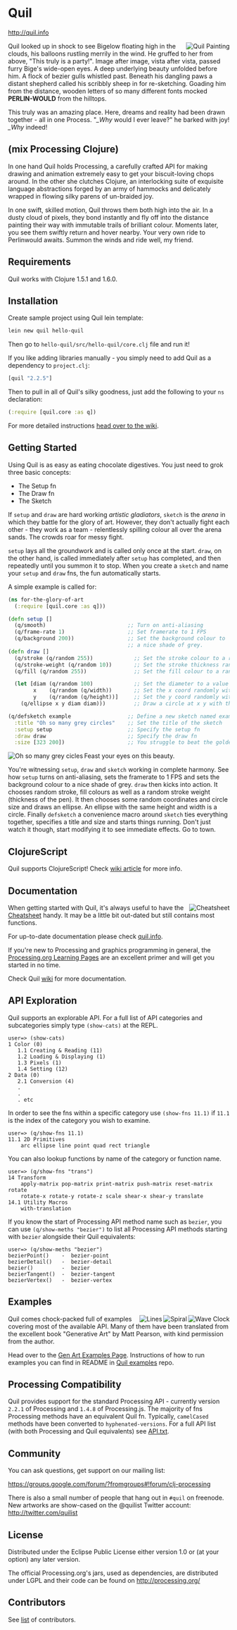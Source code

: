 # Quil 

http://quil.info

<img src="http://cloud.github.com/downloads/quil/quil/quil.png" alt="Quil Painting" title="Quil" align="right" />

Quil looked up in shock to see Bigelow floating high in the clouds, his balloons rustling merrily in the wind. He gruffed to her from above, "This truly is a party!". Image after image, vista after vista, passed furry Bige's wide-open eyes. A deep underlying beauty unfolded before him. A flock of bezier gulls whistled past. Beneath his dangling paws a distant shepherd called his scribbly sheep in for re-sketching. Goading him from the distance, wooden letters of so many different fonts mocked **PERLIN-WOULD** from the hilltops.

This truly was an amazing place. Here, dreams and reality had been drawn together - all in one Process. "*_Why* would I ever leave?" he barked with joy! *_Why* indeed!

## (mix Processing Clojure)

In one hand Quil holds Processing, a carefully crafted API for making drawing and animation extremely easy to get your biscuit-loving chops around. In the other she clutches Clojure, an interlocking suite of exquisite language abstractions forged by an army of hammocks and delicately wrapped in flowing silky parens of un-braided joy.

In one swift, skilled motion, Quil throws them both high into the air. In a dusty cloud of pixels, they bond instantly and fly off into the distance painting their way with immutable trails of brilliant colour. Moments later, you see them swiftly return and hover nearby. Your very own ride to Perlinwould awaits. Summon the winds and ride well, my friend.

## Requirements

Quil works with Clojure 1.5.1 and 1.6.0.

## Installation

Create sample project using Quil lein template:
```bash
lein new quil hello-quil
```
Then go to `hello-quil/src/hello-quil/core.clj` file and run it!

If you like adding libraries manually - you simply need to add Quil as a dependency to `project.clj`:

```clojure
[quil "2.2.5"]
```

Then to pull in all of Quil's silky goodness, just add the following to your `ns` declaration:

```clojure
(:require [quil.core :as q])
```

For more detailed instructions [head over to the wiki](https://github.com/quil/quil/wiki/Installing).

## Getting Started

Using Quil is as easy as eating chocolate digestives. You just need to grok three basic concepts:

* The Setup fn
* The Draw fn
* The Sketch

If `setup` and `draw` are hard working *artistic gladiators*, `sketch` is the *arena* in which they battle for the glory of art. However, they don't actually fight each other - they work as a team - relentlessly spilling colour all over the arena sands. The crowds roar for messy fight.

`setup` lays all the groundwork and is called only once at the start. `draw`, on the other hand, is called immediately after `setup` has completed, and then repeatedly until you summon it to stop. When you create a `sketch` and name your `setup` and `draw` fns, the fun automatically starts.

A simple example is called for:
```clojure
(ns for-the-glory-of-art
  (:require [quil.core :as q]))

(defn setup []
  (q/smooth)                          ;; Turn on anti-aliasing
  (q/frame-rate 1)                    ;; Set framerate to 1 FPS
  (q/background 200))                 ;; Set the background colour to
                                      ;; a nice shade of grey.
(defn draw []
  (q/stroke (q/random 255))             ;; Set the stroke colour to a random grey
  (q/stroke-weight (q/random 10))       ;; Set the stroke thickness randomly
  (q/fill (q/random 255))               ;; Set the fill colour to a random grey

  (let [diam (q/random 100)             ;; Set the diameter to a value between 0 and 100
        x    (q/random (q/width))       ;; Set the x coord randomly within the sketch
        y    (q/random (q/height))]     ;; Set the y coord randomly within the sketch
    (q/ellipse x y diam diam)))         ;; Draw a circle at x y with the correct diameter

(q/defsketch example                  ;; Define a new sketch named example
  :title "Oh so many grey circles"    ;; Set the title of the sketch
  :setup setup                        ;; Specify the setup fn
  :draw draw                          ;; Specify the draw fn
  :size [323 200])                    ;; You struggle to beat the golden ratio
```
<img src="https://cloud.githubusercontent.com/assets/38924/3032404/48f404d8-e057-11e3-88bd-aeefe0859887.png" alt="Oh so many grey cicles" title="Oh so many grey cicles" align="left" />

Feast your eyes on this beauty.

You're witnessing `setup`, `draw` and `sketch` working in complete harmony. See how `setup` turns on anti-aliasing, sets the framerate to 1 FPS and sets the background colour to a nice shade of grey. `draw` then kicks into action. It chooses random stroke, fill colours as well as a random stroke weight (thickness of the pen). It then chooses some random coordinates and circle size and draws an ellipse. An ellipse with the same height and width is a circle. Finally `defsketch` a convenience macro around `sketch` ties everything together, specifies a title and size and starts things running. Don't just watch it though, start modifying it to see immediate effects. Go to town.

## ClojureScript

Quil supports ClojureScript! Check [wiki article](https://github.com/quil/quil/wiki/ClojureScript) for more info.

## Documentation


<a href="https://github.com/quil/quil/raw/master/docs/cheatsheet/cheat-sheet.pdf"><img src="http://github.com/downloads/quil/quil/readme-cheatsheet.png" alt="Cheatsheet" title="Cheatsheet" align="right" /></a>

When getting started with Quil, it's always useful to have the [Cheatsheet](https://github.com/quil/quil/raw/master/docs/cheatsheet/cheat-sheet.pdf) handy. It may be a little bit out-dated but still contains most functions.

For up-to-date documentation please check [quil.info](http://quil.info).

If you're new to Processing and graphics programming in general, the [Processing.org Learning Pages](http://processing.org/learning/) are an excellent primer and will get you started in no time.

Check Quil [wiki](https://github.com/quil/quil/wiki) for more documentation.

## API Exploration

Quil supports an explorable API. For a full list of API categories and subcategories simply type `(show-cats)` at the REPL.

    user=> (show-cats)
    1 Color (0)
       1.1 Creating & Reading (11)
       1.2 Loading & Displaying (1)
       1.3 Pixels (1)
       1.4 Setting (12)
    2 Data (0)
       2.1 Conversion (4)
       .
       .
       . etc

In order to see the fns within a specific category use `(show-fns 11.1)` if `11.1` is the index of the category you wish to examine.

    user=> (q/show-fns 11.1)
    11.1 2D Primitives
        arc ellipse line point quad rect triangle

You can also lookup functions by name of the category or function name.

    user=> (q/show-fns "trans")
    14 Transform
        apply-matrix pop-matrix print-matrix push-matrix reset-matrix rotate
        rotate-x rotate-y rotate-z scale shear-x shear-y translate
    14.1 Utility Macros
        with-translation

If you know the start of Processing API method name such as `bezier`, you can use `(q/show-meths "bezier")` to list all Processing API methods starting with `bezier` alongside their Quil equivalents:

    user=> (q/show-meths "bezier")
    bezierPoint()    -  bezier-point
    bezierDetail()   -  bezier-detail
    bezier()         -  bezier
    bezierTangent()  -  bezier-tangent
    bezierVertex()   -  bezier-vertex


## Examples

<img src="http://cloud.github.com/downloads/quil/quil/readme-wave.png" alt="Wave Clock" title="Wave Clock" align="right" />

<img src="http://cloud.github.com/downloads/quil/quil/readme-spiral.png" alt="Spiral" title="Sprial" align="right" />

<img src="http://cloud.github.com/downloads/quil/quil/readme-lines.png" alt="Lines" title="Lines" align="right" />

Quil comes chock-packed full of examples covering most of the available API. Many of them have been translated from the excellent book "Generative Art" by Matt Pearson, with kind permission from the author.

Head over to the [Gen Art Examples Page](https://github.com/quil/quil-examples/tree/master/src/quil_sketches/gen_art/README.md). Instructions of how to run examples you can find in README in [Quil examples](https://github.com/quil/quil-examples) repo.

## Processing Compatibility

Quil provides support for the standard Processing API - currently version `2.2.1` of Processing and `1.4.8` of Processing.js. The majority of fns Processing methods have an equivalent Quil fn. Typically, `camelCased` methods have been converted to `hyphenated-versions`. For a full API list (with both Processing and Quil equivalents) see [API.txt](https://github.com/quil/quil/blob/master/API.txt).

## Community

You can ask questions, get support on our mailing list:

https://groups.google.com/forum/?fromgroups#!forum/clj-processing

There is also a small number of people that hang out in `#quil` on freenode. New artworks are show-cased on the @quilist Twitter account: http://twitter.com/quilist

## License

Distributed under the Eclipse Public License either version 1.0 or (at your option) any later version.

The official Processing.org's jars, used as dependencies, are distributed under LGPL and their code can be found on http://processing.org/

## Contributors ##

See [list](https://github.com/quil/quil/graphs/contributors) of contributors.
